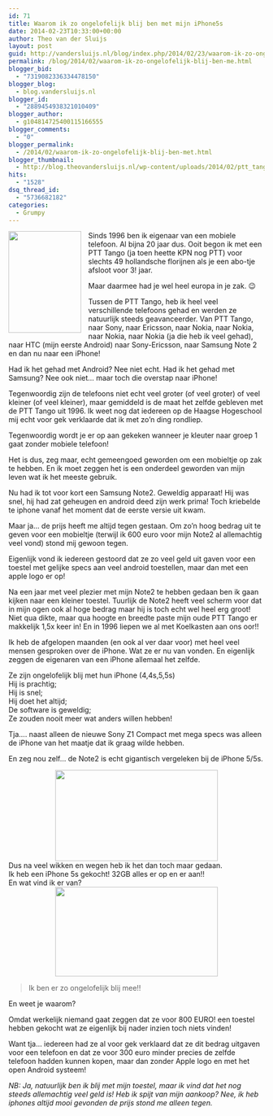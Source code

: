 ```yaml
---
id: 71
title: Waarom ik zo ongelofelijk blij ben met mijn iPhone5s
date: 2014-02-23T10:33:00+00:00
author: Theo van der Sluijs
layout: post
guid: http://vandersluijs.nl/blog/index.php/2014/02/23/waarom-ik-zo-ongelofelijk-blij-ben-me/
permalink: /blog/2014/02/waarom-ik-zo-ongelofelijk-blij-ben-me.html
blogger_bid:
  - "7319082336334478150"
blogger_blog:
  - blog.vandersluijs.nl
blogger_id:
  - "2889454938321010409"
blogger_author:
  - g104814725400115166555
blogger_comments:
  - "0"
blogger_permalink:
  - /2014/02/waarom-ik-zo-ongelofelijk-blij-ben-met.html
blogger_thumbnail:
  - http://blog.theovandersluijs.nl/wp-content/uploads/2014/02/ptt_tango.jpg
hits:
  - "1528"
dsq_thread_id:
  - "5736682182"
categories:
  - Grumpy
---
```

<div style="clear: both; text-align: center;">
  <a href="https://vandersluijs.nl/wp-content/uploads/2014/02/ptt_tango.jpg" style="clear: left; float: left; margin-bottom: 1em; margin-right: 1em;"><img border="0" src="https://vandersluijs.nl/wp-content/uploads/2014/02/ptt_tango.jpg" height="200" width="143" /></a>
</div>

Sinds 1996 ben ik eigenaar van een mobiele telefoon. Al bijna 20 jaar dus. Ooit begon ik met een PTT Tango (ja toen heette KPN nog PTT) voor slechts 49 hollandsche florijnen als je een abo-tje afsloot voor 3! jaar.

Maar daarmee had je wel heel europa in je zak. 😉

Tussen de PTT Tango, heb ik heel veel verschillende telefoons gehad en werden ze natuurlijk steeds geavanceerder. Van PTT Tango, naar Sony, naar Ericsson, naar Nokia, naar Nokia, naar Nokia, naar Nokia (ja die heb ik veel gehad), naar HTC (mijn eerste Android) naar Sony-Ericsson, naar Samsung Note 2 en dan nu naar een iPhone!

Had ik het gehad met Android? Nee niet echt. Had ik het gehad met Samsung? Nee ook niet&#8230; maar toch die overstap naar iPhone!  
<!--more-->

  
Tegenwoordig zijn de telefoons niet echt veel groter (of veel groter) of veel kleiner (of veel kleiner), maar gemiddeld is de maat het zelfde gebleven met de PTT Tango uit 1996. Ik weet nog dat iedereen op de Haagse Hogeschool mij echt voor gek verklaarde dat ik met zo&#8217;n ding rondliep.

Tegenwoordig wordt je er op aan gekeken wanneer je kleuter naar groep 1 gaat zonder mobiele telefoon!

Het is dus, zeg maar, echt gemeengoed geworden om een mobieltje op zak te hebben. En ik moet zeggen het is een onderdeel geworden van mijn leven wat ik het meeste gebruik.

Nu had ik tot voor kort een Samsung Note2. Geweldig apparaat! Hij was snel, hij had zat geheugen en android deed zijn werk prima! Toch kriebelde te iphone vanaf het moment dat de eerste versie uit kwam.

Maar ja&#8230; de prijs heeft me altijd tegen gestaan. Om zo&#8217;n hoog bedrag uit te geven voor een mobieltje (terwijl ik 600 euro voor mijn Note2 al allemachtig veel vond) stond mij gewoon tegen.

Eigenlijk vond ik iedereen gestoord dat ze zo veel geld uit gaven voor een toestel met gelijke specs aan veel android toestellen, maar dan met een apple logo er op!

Na een jaar met veel plezier met mijn Note2 te hebben gedaan ben ik gaan kijken naar een kleiner toestel. Tuurlijk de Note2 heeft veel scherm voor dat in mijn ogen ook al hoge bedrag maar hij is toch echt wel heel erg groot! Niet qua dikte, maar qua hoogte en breedte paste mijn oude PTT Tango er makkelijk 1,5x keer in! En in 1996 liepen we al met Koelkasten aan ons oor!!

Ik heb de afgelopen maanden (en ook al ver daar voor) met heel veel mensen gesproken over de iPhone. Wat ze er nu van vonden. En eigenlijk zeggen de eigenaren van een iPhone allemaal het zelfde.

Ze zijn ongelofelijk blij met hun iPhone (4,4s,5,5s)  
Hij is prachtig;  
Hij is snel;  
Hij doet het altijd;  
De software is geweldig;  
Ze zouden nooit meer wat anders willen hebben!

Tja&#8230;. naast alleen de nieuwe Sony Z1 Compact met mega specs was alleen de iPhone van het maatje dat ik graag wilde hebben.

En zeg nou zelf&#8230; de Note2 is echt gigantisch vergeleken bij de iPhone 5/5s.

<div style="clear: both; text-align: center;">
  <a href="https://vandersluijs.nl/wp-content/uploads/2014/02/iphone_5_vs_galaxy_note_2_2.jpg" style="margin-left: 1em; margin-right: 1em;"><img border="0" src="https://vandersluijs.nl/wp-content/uploads/2014/02/iphone_5_vs_galaxy_note_2_2.jpg" height="179" width="320" /></a>
</div>

<div style="clear: both; text-align: center;">
</div>

<div style="clear: both; text-align: left;">
  Dus na veel wikken en wegen heb ik het dan toch maar gedaan.&nbsp;
</div>

<div style="clear: both; text-align: left;">
</div>

<div style="clear: both; text-align: left;">
  Ik heb een iPhone 5s gekocht! 32GB alles er op en er aan!!
</div>

<div style="clear: both; text-align: left;">
</div>

<div style="clear: both; text-align: left;">
  En wat vind ik er van?
</div>



<div style="clear: both; text-align: center;">
  <a href="https://vandersluijs.nl/wp-content/uploads/2014/02/theo_van_der_Sluijs_iphone-5S.jpg" style="margin-left: 1em; margin-right: 1em;"><img border="0" src="https://vandersluijs.nl/wp-content/uploads/2014/02/theo_van_der_Sluijs_iphone-5S.jpg" height="176" width="320" /></a>
</div>



> Ik ben er zo ongelofelijk blij mee!!&nbsp;

En weet je waarom?

Omdat werkelijk niemand gaat zeggen dat ze voor 800 EURO! een toestel hebben gekocht wat ze eigenlijk bij nader inzien toch niets vinden!

Want tja&#8230; iedereen had ze al voor gek verklaard dat ze dit bedrag uitgaven voor een telefoon en dat ze voor 300 euro minder precies de zelfde telefoon hadden kunnen kopen, maar dan zonder Apple logo en met het open Android systeem!

_NB: Ja, natuurlijk ben ik blij met mijn toestel, maar ik vind dat het nog steeds allemachtig veel geld is! Heb ik spijt van mijn aankoop? Nee, ik heb iphones altijd mooi gevonden de prijs stond me alleen tegen._
